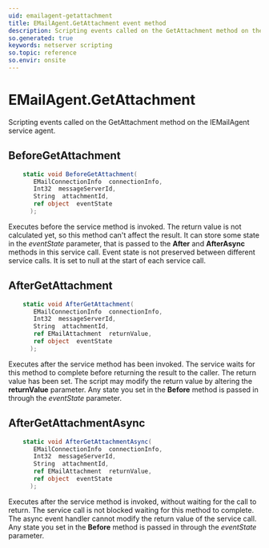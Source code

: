 ```yaml
---
uid: emailagent-getattachment
title: EMailAgent.GetAttachment event method
description: Scripting events called on the GetAttachment method on the EMailAgent service agent.
so.generated: true
keywords: netserver scripting
so.topic: reference
so.envir: onsite
---
```

# EMailAgent.GetAttachment

Scripting events called on the <see cref='M:IEMailAgent.GetAttachment'>GetAttachment</see> method on the <see cref='IEMailAgent'>IEMailAgent</see>  service agent.

## BeforeGetAttachment
```cs
    static void BeforeGetAttachment(
       EMailConnectionInfo  connectionInfo,
       Int32  messageServerId,
       String  attachmentId,
       ref object  eventState
      );
```
Executes before the service method is invoked.
The return value is not calculated yet, so this method can't affect the result.
It can store some state in the *eventState* parameter, that is passed to the **After** and **AfterAsync** methods in this service call.
Event state is not preserved between different service calls. It is set to null at the start of each service call.
## AfterGetAttachment
```cs
    static void AfterGetAttachment(
       EMailConnectionInfo  connectionInfo,
       Int32  messageServerId,
       String  attachmentId,
       ref EMailAttachment  returnValue,
       ref object  eventState
      );
```
Executes after the service method has been invoked. The service waits for this method to complete before returning the result to the caller.
The return value has been set. The script may modify the return value by altering the **returnValue** parameter.
Any state you set in the **Before** method is passed in through the *eventState* parameter.
## AfterGetAttachmentAsync
```cs
    static void AfterGetAttachmentAsync(
       EMailConnectionInfo  connectionInfo,
       Int32  messageServerId,
       String  attachmentId,
       ref EMailAttachment  returnValue,
       ref object  eventState
      );
```
Executes after the service method is invoked, without waiting for the call to return.
The service call is not blocked waiting for this method to complete.
The async event handler cannot modify the return value of the service call.
Any state you set in the **Before** method is passed in through the *eventState* parameter.

